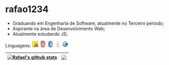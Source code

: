 # rafao1234

- Graduando em Engenharia de Software, atualmente no Terceiro período;
- Aspirante na área de Desenvolvimento Web;
- Atualmente estudando JS;

Linguagens:
<code><img height="20" src="https://raw.githubusercontent.com/github/explore/80688e429a7d4ef2fca1e82350fe8e3517d3494d/topics/javascript/javascript.png"></code>
<code><img height="20" src="https://raw.githubusercontent.com/github/explore/80688e429a7d4ef2fca1e82350fe8e3517d3494d/topics/html/html.png"></code>
<code><img height="20" src="https://raw.githubusercontent.com/github/explore/80688e429a7d4ef2fca1e82350fe8e3517d3494d/topics/css/css.png"></code>
<code><img height="20" src="https://raw.githubusercontent.com/github/explore/80688e429a7d4ef2fca1e82350fe8e3517d3494d/topics/java/java.png"></code>
<code><img height="20" src="https://raw.githubusercontent.com/github/explore/80688e429a7d4ef2fca1e82350fe8e3517d3494d/topics/c/c.png"></code>

| <a href="https://github.com/rafao1234/github-readme-stats"><img align="center" src="https://github-readme-stats.vercel.app/api?username=rafao1234&show_icons=true&include_all_commits=true&theme=tokyonight&hide_border=true" alt="Rafael's github stats" /></a> | <a href="https://github.com/rafao1234/github-readme-stats"><img align="center" src="https://github-readme-stats.vercel.app/api/top-langs/?username=rafao1234&layout=compact&theme=tokyonight&hide_border=true" /></a> |
| ------------- | ------------- |


